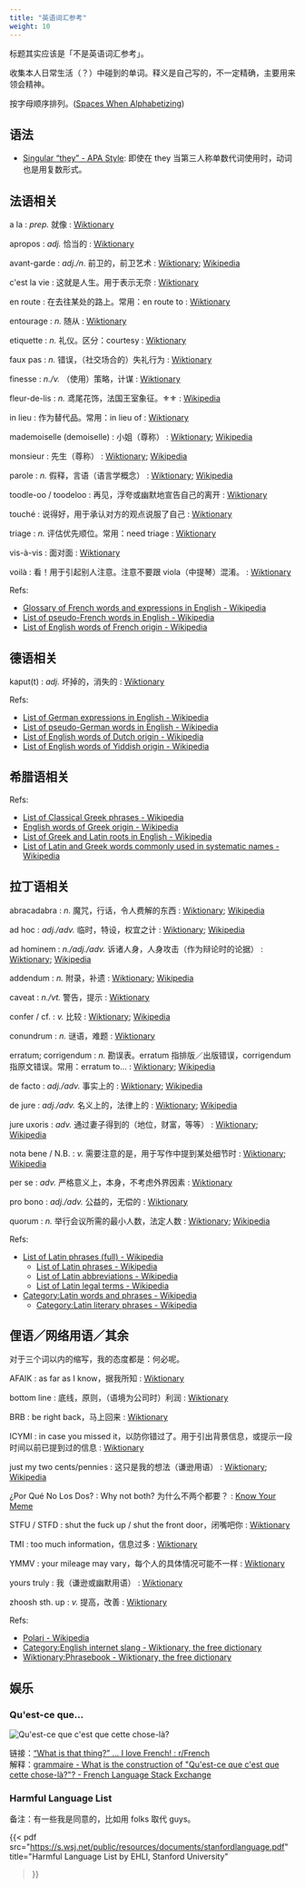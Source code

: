 ```yaml
---
title: "英语词汇参考"
weight: 10
---
```

标题其实应该是「不是英语词汇参考」。

收集本人日常生活（？）中碰到的单词。释义是自己写的，不一定精确，主要用来领会精神。

按字母顺序排列。\([Spaces When Alphabetizing](https://deanebarker.net/huh/spaces-when-alphabetizing/)\)


## 语法

- [Singular “they” - APA Style](https://apastyle.apa.org/style-grammar-guidelines/grammar/singular-they): 即使在 they 当第三人称单数代词使用时，动词也是用复数形式。


## 法语相关

a la
: _prep._ 就像
: [Wiktionary](https://en.wiktionary.org/wiki/a_la#English)

apropos
: _adj._ 恰当的
: [Wiktionary](https://en.wiktionary.org/wiki/apropos#English)

avant-garde
: _adj./n._ 前卫的，前卫艺术
: [Wiktionary](https://en.wiktionary.org/wiki/avant-garde#English); [Wikipedia](https://en.wikipedia.org/wiki/Avant-garde#References)

c'est la vie
: 这就是人生。用于表示无奈
: [Wiktionary](https://en.wiktionary.org/wiki/c%27est_la_vie#English)

en route
: 在去往某处的路上。常用：en route to
: [Wiktionary](https://en.wiktionary.org/wiki/en_route)

entourage
: _n._ 随从
: [Wiktionary](https://en.wiktionary.org/wiki/entourage)

etiquette
: _n._ 礼仪。区分：courtesy
: [Wiktionary](https://en.wiktionary.org/wiki/etiquette)

faux pas
: _n._ 错误，（社交场合的）失礼行为
: [Wiktionary](https://en.wiktionary.org/wiki/faux_pas#English)

finesse
: _n./v._ （使用）策略，计谋
: [Wiktionary](https://en.wiktionary.org/wiki/finesse#English)

fleur-de-lis
: _n._ 鸢尾花饰，法国王室象征。⚜⚜️
: [Wikipedia](https://en.wikipedia.org/wiki/Fleur-de-lis)

in lieu
: 作为替代品。常用：in lieu of
: [Wiktionary](https://en.wiktionary.org/wiki/in_lieu)

mademoiselle (demoiselle)
: 小姐（尊称）
: [Wiktionary](https://en.wiktionary.org/wiki/mademoiselle#English); [Wikipedia](https://en.wikipedia.org/wiki/Mademoiselle_(title))

monsieur
: 先生（尊称）
: [Wiktionary](https://en.wiktionary.org/wiki/monsieur#English); [Wikipedia](https://en.wikipedia.org/wiki/Monsieur)

parole
: _n._ 假释，言语（语言学概念）
: [Wiktionary](https://en.wiktionary.org/wiki/parole#English); [Wikipedia](https://en.wikipedia.org/wiki/Parole_(disambiguation))

toodle-oo / toodeloo
: 再见，浮夸或幽默地宣告自己的离开
: [Wiktionary](https://en.wiktionary.org/wiki/toodeloo)

touché
: 说得好，用于承认对方的观点说服了自己
: [Wiktionary](https://en.wiktionary.org/wiki/touch%C3%A9#English)

triage
: _n._ 评估优先顺位。常用：need triage
: [Wiktionary](https://en.wiktionary.org/wiki/triage#English)

vis-à-vis
: 面对面
: [Wiktionary](https://en.wiktionary.org/wiki/vis-%C3%A0-vis#English)

voilà
: 看！用于引起别人注意。注意不要跟 viola（中提琴）混淆。
: [Wiktionary](https://en.wiktionary.org/wiki/voil%C3%A0#English)


Refs:

- [Glossary of French words and expressions in English - Wikipedia](https://en.wikipedia.org/wiki/Glossary_of_French_words_and_expressions_in_English)
- [List of pseudo-French words in English - Wikipedia](https://en.wikipedia.org/wiki/List_of_pseudo-French_words_in_English)
- [List of English words of French origin - Wikipedia](https://en.wikipedia.org/wiki/List_of_English_words_of_French_origin)


## 德语相关

kaput(t)
: _adj._ 坏掉的，消失的
: [Wiktionary](https://en.wiktionary.org/wiki/kaput#English)


Refs:

- [List of German expressions in English - Wikipedia](https://en.wikipedia.org/wiki/List_of_German_expressions_in_English)
- [List of pseudo-German words in English - Wikipedia](https://en.wikipedia.org/wiki/List_of_pseudo-German_words_in_English)
- [List of English words of Dutch origin - Wikipedia](https://en.wikipedia.org/wiki/List_of_English_words_of_Dutch_origin)
- [List of English words of Yiddish origin - Wikipedia](https://en.wikipedia.org/wiki/List_of_English_words_of_Yiddish_origin)


## 希腊语相关

Refs:

- [List of Classical Greek phrases - Wikipedia](https://en.wikipedia.org/wiki/List_of_Classical_Greek_phrases)
- [English words of Greek origin - Wikipedia](https://en.wikipedia.org/wiki/English_words_of_Greek_origin)
- [List of Greek and Latin roots in English - Wikipedia](https://en.wikipedia.org/wiki/List_of_Greek_and_Latin_roots_in_English)
- [List of Latin and Greek words commonly used in systematic names - Wikipedia](https://en.wikipedia.org/wiki/List_of_Latin_and_Greek_words_commonly_used_in_systematic_names)


## 拉丁语相关

abracadabra
: _n._ 魔咒，行话，令人费解的东西
: [Wiktionary](https://en.wiktionary.org/wiki/abracadabra#English); [Wikipedia](https://en.wikipedia.org/wiki/Abracadabra)

ad hoc
: _adj./adv._ 临时，特设，权宜之计
: [Wiktionary](https://en.wiktionary.org/wiki/ad_hoc#English); [Wikipedia](https://en.wikipedia.org/wiki/Ad_hoc)

ad hominem
: _n./adj./adv._ 诉诸人身，人身攻击（作为辩论时的论据）
: [Wiktionary](https://en.wiktionary.org/wiki/ad_hominem#English); [Wikipedia](https://en.wikipedia.org/wiki/Ad_hominem)

addendum
: _n._ 附录，补遗
: [Wiktionary](https://en.wiktionary.org/wiki/addendum#English); [Wikipedia](https://en.wikipedia.org/wiki/Addendum)

caveat
: _n./vt._ 警告，提示
: [Wiktionary](https://en.wiktionary.org/wiki/caveat#English)

confer / cf.
: _v._ 比较
: [Wiktionary](https://en.wiktionary.org/wiki/cf.#English); [Wikipedia](https://en.wikipedia.org/wiki/Cf.)

conundrum
: _n._ 谜语，难题
: [Wiktionary](https://en.wiktionary.org/wiki/conundrum#English)

erratum; corrigendum
: _n._ 勘误表。erratum 指排版／出版错误，corrigendum 指原文错误。常用：erratum to…
: [Wiktionary](https://en.wiktionary.org/wiki/erratum#English); [Wikipedia](https://en.wikipedia.org/wiki/Erratum)

de facto
: _adj./adv._ 事实上的
: [Wiktionary](https://en.wiktionary.org/wiki/de_facto#English); [Wikipedia](https://en.wikipedia.org/wiki/De_facto)

de jure
: _adj./adv._ 名义上的，法律上的
: [Wiktionary](https://en.wiktionary.org/wiki/de_jure#English); [Wikipedia](https://en.wikipedia.org/wiki/De_jure)

jure uxoris
: _adv._ 通过妻子得到的（地位，财富，等等）
: [Wiktionary](https://en.wiktionary.org/wiki/jure_uxoris); [Wikipedia](https://en.wikipedia.org/wiki/Jure_uxoris)

nota bene / N.B.
: _v._ 需要注意的是，用于写作中提到某处细节时
: [Wiktionary](https://en.wiktionary.org/wiki/nota_bene#English); [Wikipedia](https://en.wikipedia.org/wiki/Nota_bene)

per se
: _adv._ 严格意义上，本身，不考虑外界因素
: [Wiktionary](https://en.wiktionary.org/wiki/per_se#English)

pro bono
: _adj./adv._ 公益的，无偿的
: [Wiktionary](https://en.wiktionary.org/wiki/pro_bono#English)

quorum
: _n._ 举行会议所需的最小人数，法定人数
: [Wiktionary](https://en.wiktionary.org/wiki/quorum#English); [Wikipedia](https://en.wikipedia.org/wiki/Quorum)

Refs:

- [List of Latin phrases (full) - Wikipedia](https://en.wikipedia.org/wiki/List_of_Latin_phrases_(full))
    + [List of Latin phrases - Wikipedia](https://en.wikipedia.org/wiki/List_of_Latin_phrases)
    + [List of Latin abbreviations - Wikipedia](https://en.wikipedia.org/wiki/List_of_Latin_abbreviations)
    + [List of Latin legal terms - Wikipedia](https://en.wikipedia.org/wiki/List_of_Latin_legal_terms)
- [Category:Latin words and phrases - Wikipedia](https://en.wikipedia.org/wiki/Category:Latin_words_and_phrases) 
    + [Category:Latin literary phrases - Wikipedia](https://en.wikipedia.org/wiki/Category:Latin_literary_phrases)


## 俚语／网络用语／其余

对于三个词以内的缩写，我的态度都是：何必呢。

AFAIK
: as far as I know，据我所知
: [Wiktionary](https://en.wiktionary.org/wiki/as_far_as_one_knows#English)

bottom line
: 底线，原则，（语境为公司时）利润
: [Wiktionary](https://en.wiktionary.org/wiki/bottom_line)

BRB
: be right back，马上回来
: [Wiktionary](https://en.wiktionary.org/wiki/be_right_back#English)

ICYMI
: in case you missed it，以防你错过了。用于引出背景信息，或提示一段时间以前已提到过的信息
: [Wiktionary](https://en.wiktionary.org/wiki/ICYMI)

just my two cents/pennies
: 这只是我的想法（谦逊用语）
: [Wiktionary](https://en.wiktionary.org/wiki/two_cents); [Wikipedia](https://en.wikipedia.org/wiki/My_two_cents)

¿Por Qué No Los Dos?
: Why not both? 为什么不两个都要？
: [Know Your Meme](https://knowyourmeme.com/memes/why-not-both-why-dont-we-have-both)

STFU / STFD
: shut the fuck up / shut the front door，闭嘴吧你
: [Wiktionary](https://en.wiktionary.org/wiki/STFU)

TMI
: too much information，信息过多
: [Wiktionary](https://en.wiktionary.org/wiki/TMI)

YMMV
: your mileage may vary，每个人的具体情况可能不一样
: [Wiktionary](https://en.wiktionary.org/wiki/your_mileage_may_vary#English)

yours truly
: 我（谦逊或幽默用语）
: [Wiktionary](https://en.wiktionary.org/wiki/yours_truly)

zhoosh sth. up
: _v._ 提高，改善
: [Wiktionary](https://en.wiktionary.org/wiki/zhoosh#English)

Refs:

- [Polari - Wikipedia](https://en.wikipedia.org/wiki/Polari)
- [Category:English internet slang - Wiktionary, the free dictionary](https://en.wiktionary.org/wiki/Category:English_internet_slang)
- [Wiktionary:Phrasebook - Wiktionary, the free dictionary](https://en.wiktionary.org/wiki/Wiktionary:Phrasebook)


## 娱乐

### Qu'est-ce que…

![Qu\'est-ce que c\'est que cette chose-là?](/img/qu-est-ce-que.png)

链接：[“What is that thing?” ... I love French! : r/French](https://old.reddit.com/r/French/comments/8v9i0s/what_is_that_thing_i_love_french/)  
解释：[grammaire - What is the construction of "Qu'est-ce que c'est que cette chose-là?"? - French Language Stack Exchange](https://french.stackexchange.com/questions/45356/)

### Harmful Language List

备注：有一些我是同意的，比如用 folks 取代 guys。

{{< pdf
  src="https://s.wsj.net/public/resources/documents/stanfordlanguage.pdf"
  title="Harmful Language List by EHLI, Stanford University"
>}}
